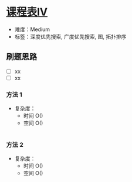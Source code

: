 # [课程表IV](https://leetcode-cn.com/problems/course-schedule-iv/)

- 难度：Medium
- 标签：深度优先搜索, 广度优先搜索, 图, 拓扑排序

## 刷题思路

- [ ] xx
- [ ] xx

### 方法 1

- 复杂度：
    - 时间 O()
    - 空间 O()

``` js

```

### 方法 2

- 复杂度：
    - 时间 O()
    - 空间 O()

``` js

```
